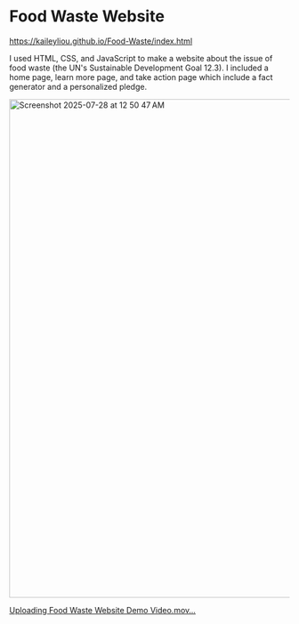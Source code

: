 # Food Waste Website

https://kaileyliou.github.io/Food-Waste/index.html

I used HTML, CSS, and JavaScript to make a website about the issue of food waste (the UN's Sustainable Development Goal 12.3). I included a home page, learn more page, and take action page which include a fact generator and a personalized pledge. 

<img width="1700" height="896" alt="Screenshot 2025-07-28 at 12 50 47 AM" src="https://github.com/user-attachments/assets/4a3356ba-3f1c-4b64-93d0-7795811b5602" />

[Uploading Food Waste Website Demo Video.mov…](https://github.com/user-attachments/assets/73b7188b-1bff-44b3-a358-4192db94d965)